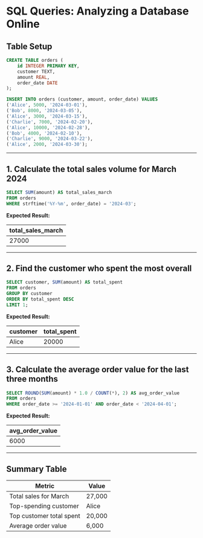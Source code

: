 # SQL Queries: Analyzing a Database Online

## Table Setup

```sql
CREATE TABLE orders (
    id INTEGER PRIMARY KEY,
    customer TEXT,
    amount REAL,
    order_date DATE
);

INSERT INTO orders (customer, amount, order_date) VALUES
('Alice', 5000, '2024-03-01'),
('Bob', 8000, '2024-03-05'),
('Alice', 3000, '2024-03-15'),
('Charlie', 7000, '2024-02-20'),
('Alice', 10000, '2024-02-28'),
('Bob', 4000, '2024-02-10'),
('Charlie', 9000, '2024-03-22'),
('Alice', 2000, '2024-03-30');
```

---

## 1. Calculate the total sales volume for March 2024

```sql
SELECT SUM(amount) AS total_sales_march
FROM orders
WHERE strftime('%Y-%m', order_date) = '2024-03';
```
**Expected Result:**

| total_sales_march |
|-------------------|
| 27000             |

---

## 2. Find the customer who spent the most overall

```sql
SELECT customer, SUM(amount) AS total_spent
FROM orders
GROUP BY customer
ORDER BY total_spent DESC
LIMIT 1;
```
**Expected Result:**

| customer | total_spent |
|----------|-------------|
| Alice    | 20000       |

---

## 3. Calculate the average order value for the last three months

```sql
SELECT ROUND(SUM(amount) * 1.0 / COUNT(*), 2) AS avg_order_value
FROM orders
WHERE order_date >= '2024-01-01' AND order_date < '2024-04-01';
```
**Expected Result:**

| avg_order_value |
|-----------------|
| 6000            |

---

## Summary Table

| Metric                    | Value   |
|---------------------------|---------|
| Total sales for March     | 27,000  |
| Top-spending customer     | Alice   |
| Top customer total spent  | 20,000  |
| Average order value       | 6,000   | 